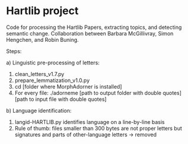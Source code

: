 # Hartlib project

Code for processing the Hartlib Papers, extracting topics, and detecting semantic change. Collaboration between Barbara McGillivray, Simon Hengchen, and Robin Buning.

Steps:

a) Linguistic pre-processing of letters:
1)	clean_letters_v1.7.py
2)	prepare_lemmatization_v1.0.py
3)	cd [folder where MorphAdorner is installed]
4)	For every file:
./adorneme [path to output folder with double quotes] [path to input file with double quotes]

b) Language identification:
1)	langid-HARTLIB.py identifies language on a line-by-line basis
2)	Rule of thumb: files smaller than 300 bytes are not proper letters but signatures and parts of other-language letters &rarr; removed
